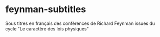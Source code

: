 # feynman-subtitles
Sous titres en français des conférences de Richard Feynman issues du cycle "Le caractère des lois physiques"
